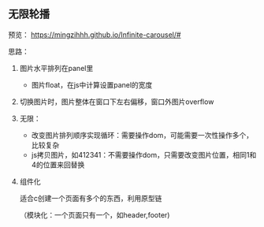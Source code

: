 ## 无限轮播
预览：
https://mingzihhh.github.io/Infinite-carousel/#

思路：

1. 图片水平排列在panel里

   - 图片float，在js中计算设置panel的宽度

2. 切换图片时，图片整体在窗口下左右偏移，窗口外图片overflow

3. 无限：
   - 改变图片排列顺序实现循环：需要操作dom，可能需要一次性操作多个，比较复杂
   - js拷贝图片，如412341：不需要操作dom，只需要改变图片位置，相同1和4的位置来回替换

4. 组件化

   适合c创建一个页面有多个的东西，利用原型链

   （模块化：一个页面只有一个，如header,footer)



